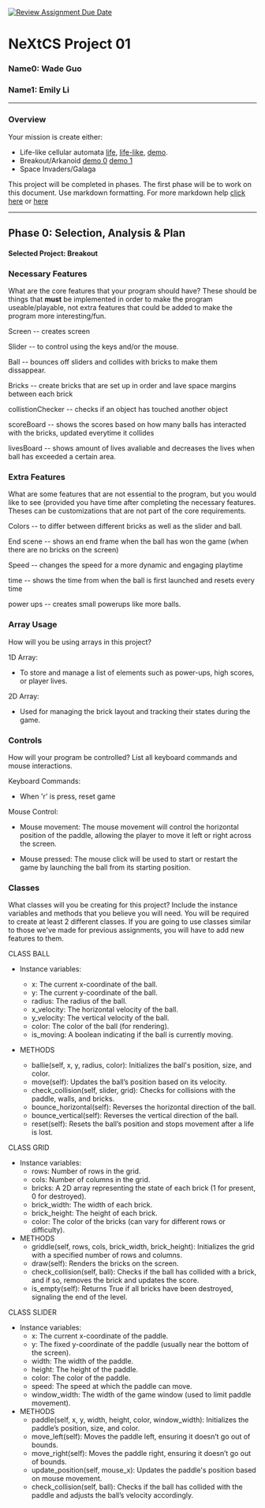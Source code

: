 [![Review Assignment Due Date](https://classroom.github.com/assets/deadline-readme-button-22041afd0340ce965d47ae6ef1cefeee28c7c493a6346c4f15d667ab976d596c.svg)](https://classroom.github.com/a/PX83n--N)
# NeXtCS Project 01
### Name0: Wade Guo
### Name1: Emily Li
---

### Overview
Your mission is create either:
- Life-like cellular automata [life](https://en.wikipedia.org/wiki/Conway%27s_Game_of_Life), [life-like](https://en.wikipedia.org/wiki/Life-like_cellular_automaton), [demo](https://www.netlogoweb.org/launch#https://www.netlogoweb.org/assets/modelslib/Sample%20Models/Computer%20Science/Cellular%20Automata/Life.nlogo).
- Breakout/Arkanoid [demo 0](https://elgoog.im/breakout/)  [demo 1](https://www.crazygames.com/game/atari-breakout)
- Space Invaders/Galaga

This project will be completed in phases. The first phase will be to work on this document. Use markdown formatting. For more markdown help [click here](https://github.com/adam-p/markdown-here/wiki/Markdown-Cheatsheet) or [here](https://docs.github.com/en/get-started/writing-on-github/getting-started-with-writing-and-formatting-on-github/basic-writing-and-formatting-syntax)


---

## Phase 0: Selection, Analysis & Plan

#### Selected Project: Breakout

### Necessary Features
What are the core features that your program should have? These should be things that __must__ be implemented in order to make the program useable/playable, not extra features that could be added to make the program more interesting/fun.

Screen -- creates screen 

Slider -- to control using the keys and/or the mouse.

Ball -- bounces off sliders and collides with bricks to make them dissappear.

Bricks -- create bricks that are set up in order and lave space margins between each brick

collistionChecker -- checks if an object has touched another object 

scoreBoard -- shows the scores based on how many balls has interacted with the bricks, updated everytime it collides

livesBoard -- shows amount of lives avaliable and decreases the lives when ball has exceeded a certain area.

### Extra Features
What are some features that are not essential to the program, but you would like to see (provided you have time after completing the necessary features. Theses can be customizations that are not part of the core requirements.

Colors -- to differ between different bricks as well as the slider and ball.

End scene -- shows an end frame when the ball has won the game (when there are no bricks on the screen)

Speed -- changes the speed for a more dynamic and engaging playtime 

time -- shows the time from when the ball is first launched and resets every time

power ups -- creates small powerups like more balls.

### Array Usage
How will you be using arrays in this project?

1D Array:
- To store and manage a list of elements such as power-ups, high scores, or player lives.

2D Array:
- Used for managing the brick layout and tracking their states during the game.


### Controls
How will your program be controlled? List all keyboard commands and mouse interactions.

Keyboard Commands:
- When 'r' is press, reset game

Mouse Control:
- Mouse movement: The mouse movement will control the horizontal position of the paddle, allowing the player to move it left or right across the screen.

- Mouse pressed: The mouse click will be used to start or restart the game by launching the ball from its starting position.


### Classes
What classes will you be creating for this project? Include the instance variables and methods that you believe you will need. You will be required to create at least 2 different classes. If you are going to use classes similar to those we've made for previous assignments, you will have to add new features to them.

CLASS BALL
- Instance variables:
  - x: The current x-coordinate of the ball.
  - y: The current y-coordinate of the ball.
  - radius: The radius of the ball.
  - x_velocity: The horizontal velocity of the ball.
  - y_velocity: The vertical velocity of the ball.
  - color: The color of the ball (for rendering).
  - is_moving: A boolean indicating if the ball is currently moving.

- METHODS
  - ballie(self, x, y, radius, color): Initializes the ball's position, size, and color.
  - move(self): Updates the ball’s position based on its velocity.
  - check_collision(self, slider, grid): Checks for collisions with the paddle, walls, and bricks.
  - bounce_horizontal(self): Reverses the horizontal direction of the ball.
  - bounce_vertical(self): Reverses the vertical direction of the ball.
  - reset(self): Resets the ball’s position and stops movement after a life is lost.

CLASS GRID
- Instance variables:
  - rows: Number of rows in the grid.
  - cols: Number of columns in the grid.
  - bricks: A 2D array representing the state of each brick (1 for present, 0 for destroyed).
  - brick_width: The width of each brick.
  - brick_height: The height of each brick.
  - color: The color of the bricks (can vary for different rows or difficulty).
- METHODS
  - griddle(self, rows, cols, brick_width, brick_height): Initializes the grid with a specified number of rows and columns.
  - draw(self): Renders the bricks on the screen.
  - check_collision(self, ball): Checks if the ball has collided with a brick, and if so, removes the brick and updates the score.
  - is_empty(self): Returns True if all bricks have been destroyed, signaling the end of the level.

CLASS SLIDER
- Instance variables:
  - x: The current x-coordinate of the paddle.
  - y: The fixed y-coordinate of the paddle (usually near the bottom of the screen).
  - width: The width of the paddle.
  - height: The height of the paddle.
  - color: The color of the paddle.
  - speed: The speed at which the paddle can move.
  - window_width: The width of the game window (used to limit paddle movement).
- METHODS
  - paddle(self, x, y, width, height, color, window_width): Initializes the paddle’s position, size, and color.
  - move_left(self): Moves the paddle left, ensuring it doesn’t go out of bounds.
  - move_right(self): Moves the paddle right, ensuring it doesn’t go out of bounds.
  - update_position(self, mouse_x): Updates the paddle's position based on mouse movement.
  - check_collision(self, ball): Checks if the ball has collided with the paddle and adjusts the ball’s velocity accordingly.
